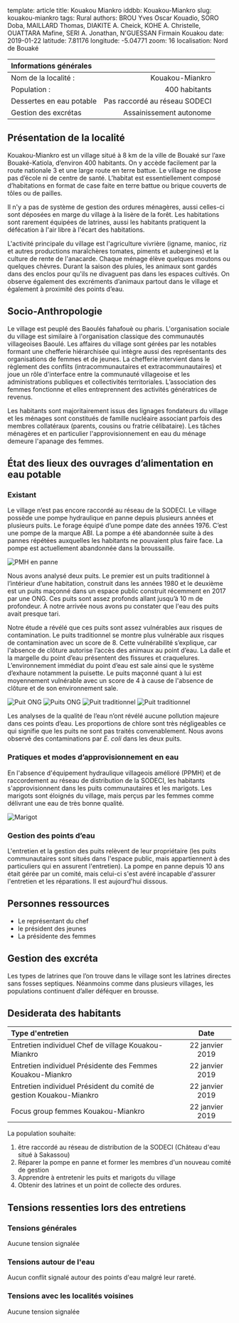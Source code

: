 template: article
title: Kouakou Miankro
iddbb: Kouakou-Miankro
slug: kouakou-miankro
tags: Rural
authors: BROU Yves Oscar Kouadio, SORO Doba, MAILLARD Thomas, DIAKITE A. Cheick, KOHE A. Christelle, OUATTARA Mafine, SERI A. Jonathan, N'GUESSAN Firmain Kouakou
date: 2019-01-22
latitude: 7.81176
longitude: -5.04771
zoom: 16
localisation: Nord de Bouaké


|Informations générales||
|:--|--:|
| Nom de la localité : | Kouakou-Miankro | 
| Population : | 400 habitants | 
| Dessertes en eau potable | Pas raccordé au réseau SODECI | 
| Gestion des excrétas | Assainissement autonome | 


## Présentation de la localité
Kouakou-Miankro est un village situé à 8 km de la ville de Bouaké sur l’axe Bouaké-Katiola, d’environ 400 habitants. On y accède facilement par la route nationale 3 et une large route en terre battue. 
Le village ne dispose pas d’école ni de centre de santé. L’habitat est essentiellement composé d’habitations en format de case faite en terre battue ou brique couverts de tôles ou de pailles. 


Il n'y a pas de système de gestion des ordures ménagères, aussi celles-ci sont déposées en marge du village à la lisère de la forêt. Les habitations sont rarement équipées de latrines, aussi les habitants pratiquent la défécation à l'air libre à l'écart des habitations.


L'activité principale du village est l'agriculture vivrière (igname, manioc, riz et autres productions maraîchères tomates, piments et aubergines) et la culture de rente de l'anacarde. Chaque ménage élève quelques moutons ou quelques chèvres. Durant la saison des pluies, les animaux sont gardés dans des enclos pour qu'ils ne divaguent pas dans les espaces cultivés. On observe également des excréments d’animaux partout dans le village et également à proximité des points d’eau.

## Socio-Anthropologie

Le village est peuplé des Baoulés fahafouè ou pharis. L'organisation sociale du village est similaire à l'organisation classique des communautés villageoises Baoulé. Les affaires du village sont gérées par les notables formant une chefferie hiérarchisée qui intègre aussi des représentants des organisations de femmes et de jeunes. La chefferie intervient dans le règlement des conflits (intracommunautaires et extracommunautaires) et joue un rôle d'interface entre la communauté villageoise et les administrations publiques et collectivités territoriales.  L’association des femmes fonctionne et elles entreprennent des activités génératrices de revenus. 


 Les habitants sont majoritairement issus des lignages fondateurs du village et les ménages sont constitués de famille nucléaire associant parfois des membres collatéraux (parents, cousins ou fratrie célibataire). Les tâches ménagères et en particulier l'approvisionnement en eau du ménage demeure l'apanage des femmes.

## État des lieux des ouvrages d’alimentation en eau potable
### Existant 
Le village n’est pas encore raccordé au réseau de la SODECI. Le village possède une pompe hydraulique en panne depuis plusieurs années et plusieurs puits.
Le forage équipé d’une pompe date des années 1976. C’est une pompe de la marque ABI. La pompe a été abandonnée suite à des pannes répétées auxquelles les habitants ne pouvaient plus faire face. La pompe est actuellement abandonnée dans la broussaille.


![PMH en panne](images/Kouakou-Miankro2.jpg "PMH en panne")


Nous avons analysé deux puits. Le premier est un puits traditionnel à l’intérieur d’une habitation, construit dans les années 1980 et le deuxième est un puits maçonné dans un espace public construit récemment en 2017 par une ONG. Ces puits sont assez profonds allant jusqu’à 10 m de profondeur. À notre arrivée nous avons pu constater que l'eau des puits avait presque tari. 


Notre étude a révélé que ces puits sont assez vulnérables aux risques de contamination. Le puits traditionnel se montre plus vulnérable aux risques de contamination avec un score de 8.  Cette vulnérabilité s’explique, car l'absence de clôture autorise l’accès des animaux au point d’eau. La dalle et la margelle du point d’eau présentent des fissures et craquelures. L’environnement immédiat du point d’eau est sale ainsi que le système d’exhaure notamment la puisette. Le puits maçonné quant à lui est moyennement vulnérable avec un score de 4 à cause de l'absence de clôture et de son environnement  sale.


![Puit ONG](images/Kouakou-Miankro3.jpg "Puits ONG")
![Puits ONG](images/Kouakou-Miankro6.jpg "Puits ONG")
![Puit traditionnel](images/Kouakou-Miankro4.jpg "Puit traditionnel")
![Puit traditionnel](images/Kouakou-Miankro5.jpg "Puit traditionnel")

Les analyses de la qualité de l’eau n’ont révélé aucune pollution majeure dans ces points d’eau. Les proportions de chlore sont très négligeables ce qui signifie que les puits ne sont pas traités convenablement. Nous avons observé des contaminations par *E. coli* dans les deux puits.

### Pratiques et modes d’approvisionnement en eau

En l'absence d'équipement hydraulique villageois amélioré (PPMH) et de raccordement au réseau de distribution de la SODECI, les habitants s'approvisionnent dans les puits communautaires et les marigots. Les marigots sont éloignés du village, mais perçus par les femmes comme délivrant une eau de très bonne qualité.


![Marigot](images/Kouakou-Miankro1.jpg "Marigot")

### Gestion des points d’eau

L'entretien et la gestion des puits relèvent de leur propriétaire (les puits communautaires sont situés dans l'espace public, mais appartiennent à des particuliers qui en assurent l'entretien). La pompe en panne depuis 10 ans était gérée par un comité, mais celui-ci s'est avéré incapable d'assurer l'entretien et les réparations. Il est aujourd'hui dissous.


## Personnes ressources 


* Le représentant du chef
* le président des jeunes
* La présidente des femmes

## Gestion des excréta
Les types de latrines que l’on trouve dans le village sont les latrines directes sans fosses septiques. Néanmoins comme dans plusieurs villages, les populations continuent d’aller déféquer en brousse.

## Desiderata des habitants

| Type d'entretien | Date | 
| :-- | :--: | 
| Entretien individuel Chef de village Kouakou-Miankro |22 janvier 2019| 
| Entretien individuel Présidente des Femmes Kouakou-Miankro |22 janvier 2019|
| Entretien individuel Président du comité de gestion Kouakou-Miankro |22 janvier 2019| | Focus group hommes Kouakou-Miankro |22 janvier 2019| |
| Focus group femmes Kouakou-Miankro |22 janvier 2019|


La population souhaite:


1. être raccordé au réseau de distribution de la SODECI (Château d'eau situé à Sakassou)
2. Réparer la pompe en panne et former les membres d'un nouveau comité de gestion
3. Apprendre à entretenir les puits et marigots du village
4. Obtenir des latrines et un point de collecte des ordures.


## Tensions ressenties lors des entretiens

### Tensions générales

Aucune tension signalée

### Tensions autour de l'eau

Aucun conflit signalé autour des points d'eau malgré leur rareté.
### Tensions avec les localités voisines
Aucune tension signalée

